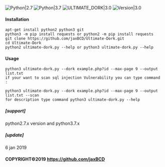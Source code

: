 ![Python|2.7](https://img.shields.io/badge/Python-2.7-blue.svg)
![Python|3.7](https://img.shields.io/badge/Python-3.7-blue.svg)
![ULTIMATE_DORK|3.0](https://img.shields.io/badge/ULTIMATE__DORK-3.0-brightgreen.svg)
![Version|3.0](https://img.shields.io/badge/Version-3.0-orange.svg)

#### Installation
```
apt-get install python2 python3 git
python3 -m pip install requests or python2 -m pip install requests
git clone https://github.com/jaxBCD/Ultimate-Dork.git
cd Ultimate-Dork
python2 ultimate-dork.py --help or python3 ultimate-dork.py --help
```

#### Usage
```
python3 ultimate-dork.py --dork example.php?id --max-page 9 --output list.txt
if your want to scan sql injection Vulnerability you can type command :

python3 ultimate-dork.py --dork example.php?id --max-page 9 --output list.txt --scan
for description type command python3 ultimate-dork.py --help
```
 ##### [support] 
 python2.7.x version and python3.7.x
 ##### [update] 
 6 jan 2019
#### COPYRIGHT©2019 https://github.com/jaxBCD
